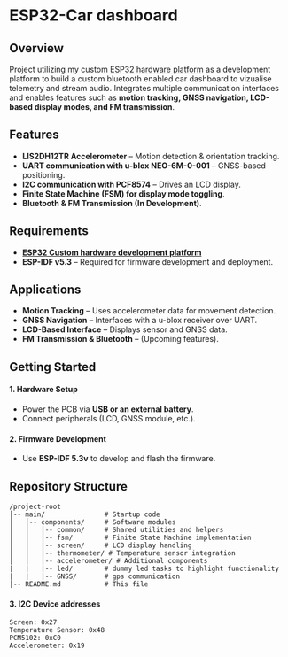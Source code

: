 # ESP32-Car dashboard

## Overview

Project utilizing my custom [ESP32 hardware platform](https://github.com/bjornfredlund/Car-dashboard) as a development platform to build a custom bluetooth enabled car dashboard to vizualise telemetry and stream audio. Integrates multiple communication interfaces and enables features such as **motion tracking, GNSS navigation, LCD-based display modes, and FM transmission**.

## Features

- **LIS2DH12TR Accelerometer** – Motion detection & orientation tracking.
- **UART communication with u-blox NEO-6M-0-001** – GNSS-based positioning.
- **I2C communication with PCF8574** – Drives an LCD display.
- **Finite State Machine (FSM) for display mode toggling**.
- **Bluetooth & FM Transmission (In Development)**.

## Requirements
- [**ESP32 Custom hardware development platform**](https://github.com/bjornfredlund/Car-dashboard)
- **ESP-IDF v5.3** – Required for firmware development and deployment.

## Applications

- **Motion Tracking** – Uses accelerometer data for movement detection.
- **GNSS Navigation** – Interfaces with a u-blox receiver over UART.
- **LCD-Based Interface** – Displays sensor and GNSS data.
- **FM Transmission & Bluetooth** – (Upcoming features).

## Getting Started

#### 1. **Hardware Setup**
- Power the PCB via **USB or an external battery**.
- Connect peripherals (LCD, GNSS module, etc.).

#### 2. **Firmware Development**
- Use **ESP-IDF 5.3v** to develop and flash the firmware.

## Repository Structure

```
/project-root
│-- main/               # Startup code
│   │-- components/     # Software modules
│   │   │-- common/     # Shared utilities and helpers
│   │   │-- fsm/        # Finite State Machine implementation
│   │   │-- screen/     # LCD display handling
│   │   │-- thermometer/ # Temperature sensor integration
│   │   │-- accelerometer/ # Additional components
|   |   |-- led/        # dummy led tasks to highlight functionality
|   |   |-- GNSS/       # gps communication
│-- README.md           # This file
```

#### 3. I2C Device addresses 
    Screen: 0x27
    Temperature Sensor: 0x48
    PCM5102: 0xC0
    Accelerometer: 0x19